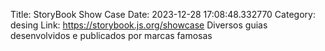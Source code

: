 Title: StoryBook Show Case
Date: 2023-12-28 17:08:48.332770
Category: desing
Link: https://storybook.js.org/showcase
Diversos guias desenvolvidos e publicados por marcas famosas
